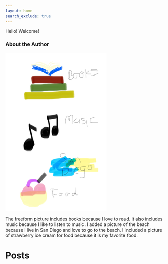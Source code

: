 ```yaml
---
layout: home
search_exclude: true
---
```

Hello! Welcome!
### About the Author

<div class="free-form-container">
  <img src="images/FreeForm.png" alt="Freeform Picture with books, music, beach, and food." width="320" height="500">
  <div class="hover-text">
    <p>The freeform picture includes books because I love to read. It also includes music because I like to listen to music. I added a picture of the beach because I live in San Diego and love to go to the beach. I included a picture of strawberry ice cream for food because it is my favorite food.</p>
  </div>
</div>





# Posts
